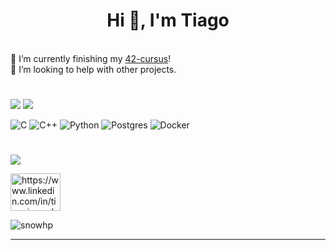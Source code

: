 
<h1 align="center">Hi 👋, I'm Tiago</h1>

<br>🔭 I’m currently finishing my [42-cursus](https://github.com/snowhp?tab=repositories)! 
<br>🤝 I’m looking to help with other projects.

#
![](https://github-readme-stats.vercel.app/api?username=snowhp&theme=dracula&hide_border=false&include_all_commits=false&count_private=true)
![](https://github-readme-stats.vercel.app/api/top-langs/?username=snowhp&theme=dracula&hide_border=false&include_all_commits=false&count_private=true&layout=compact)

![C](https://img.shields.io/badge/c-%2300599C.svg?style=for-the-badge&logo=c&logoColor=white) 
![C++](https://img.shields.io/badge/c++-%2300599C.svg?style=for-the-badge&logo=c%2B%2B&logoColor=white)
![Python](https://img.shields.io/badge/python-3670A0?style=for-the-badge&logo=python&logoColor=ffdd54)
![Postgres](https://img.shields.io/badge/postgres-%23316192.svg?style=for-the-badge&logo=postgresql&logoColor=white)
![Docker](https://img.shields.io/badge/docker-%230db7ed.svg?style=for-the-badge&logo=docker&logoColor=white)

#
[![](https://visitcount.itsvg.in/api?id=snowhp&icon=1&color=1)](https://visitcount.itsvg.in)

<a href="https://www.linkedin.com/in/tiagojsmachado/" target="blank"><img align="center" src="https://raw.githubusercontent.com/rahuldkjain/github-profile-readme-generator/master/src/images/icons/Social/linked-in-alt.svg" alt="https://www.linkedin.com/in/tiagojsmachado/" height="60" width="80" /></a>
<p align="left"> <img src="https://komarev.com/ghpvc/?username=snowhp&label=Profile%20views&color=0e75b6&style=flat" alt="snowhp" /> </p>

---
